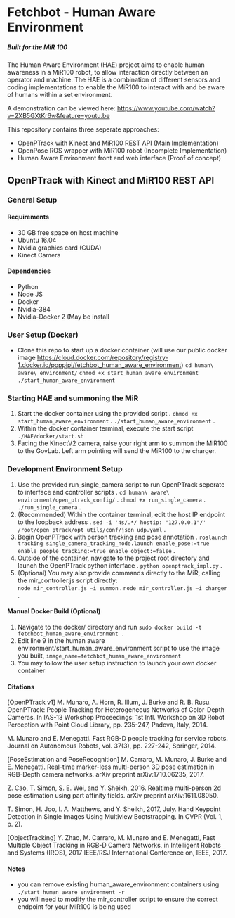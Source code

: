 # Fetchbot - Human Aware Environment
##### Built for the MiR 100
The Human Aware Environment (HAE) project aims to enable human awareness in a MiR100 robot, to allow interaction directly between an operator and machine. The HAE is a combination of different sensors and coding implementations to enable the MiR100 to interact with and be aware of humans within a set environment.

A demonstration can be viewed here: https://www.youtube.com/watch?v=2XB5GXtKr6w&feature=youtu.be

This repository contains three seperate approaches:
- OpenPTrack with Kinect and MiR100 REST API (Main Implementation)
- OpenPose ROS wrapper with MiR100 robot (Incomplete Implementation)
- Human Aware Environment front end web interface (Proof of concept)

## OpenPTrack with Kinect and MiR100 REST API

### General Setup
#### Requirements
- 30 GB free space on host machine
- Ubuntu 16.04
- Nvidia graphics card (CUDA)
- Kinect Camera

#### Dependencies
- Python
- Node JS
- Docker
- Nvidia-384
- Nvidia-Docker 2 (May be install 

### User Setup (Docker)
- Clone this repo to start up a docker container (will use our public docker image https://cloud.docker.com/repository/registry-1.docker.io/poppipi/fetchbot_human_aware_environment)
`cd human\ aware\ environment/`
`chmod +x start_human_aware_environment `
`./start_human_aware_environment`

### Starting HAE and summoning the MiR
1. Start the docker container using the provided script . 
`chmod +x start_human_aware_environment` . 
`./start_human_aware_environment` . 
2. Within the docker container terminal, execute the start script 
`./HAE/docker/start.sh`
3. Facing the KinectV2 camera, raise your right arm to summon the MiR100 to the GovLab. Left arm pointing will send the MiR100 to the charger.

### Development Environment Setup
1. Use the provided run_single_camera script to run OpenPTrack seperate to interface and controller scripts . 
`cd human\ aware\ environment/open_ptrack_config/` . 
`chmod +x run_single_camera` . 
`./run_single_camera` . 
2. (Recommended) Within the container terminal, edit the host IP endpoint to the loopback address . 
`sed -i '4s/.*/ hostip: "127.0.0.1"/' /root/open_ptrack/opt_utils/conf/json_udp.yaml` . 
3. Begin OpenPTrack with person tracking and pose annotation . 
`roslaunch tracking single_camera_tracking_node.launch enable_pose:=true enable_people_tracking:=true enable_object:=false` . 
4. Outside of the container, navigate to the project root directory and launch the OpenPTrack python interface . 
`python openptrack_impl.py` . 
5. (Optional) You may also provide commands directly to the MiR, calling the mir_controller.js script directly:  
`node mir_controller.js –i summon` . 
`node mir_controller.js –i charger` . 

#### Manual Docker Build (Optional)
1. Navigate to the docker/ directory and run `sudo docker build -t fetchbot_human_aware_environment .`
2. Edit line 9 in the human aware environment/start_human_aware_environment script to use the image you built, `image_name=fetchbot_human_aware_environment`
3. You may follow the user setup instruction to launch your own docker container

#### Citations
[OpenPTrack v1] M. Munaro, A. Horn, R. Illum, J. Burke and R. B. Rusu. OpenPTrack: People Tracking for Heterogeneous Networks of Color-Depth Cameras. In IAS-13 Workshop Proceedings: 1st Intl. Workshop on 3D Robot Perception with Point Cloud Library, pp. 235-247, Padova, Italy, 2014.

M. Munaro and E. Menegatti. Fast RGB-D people tracking for service robots. Journal on Autonomous Robots, vol. 37(3), pp. 227-242, Springer, 2014.

[PoseEstimation and PoseRecognition] M. Carraro, M. Munaro, J. Burke and E. Menegatti. Real-time marker-less multi-person 3D pose estimation in RGB-Depth camera networks. arXiv preprint arXiv:1710.06235, 2017.

Z. Cao, T. Simon, S. E. Wei, and Y. Sheikh, 2016. Realtime multi-person 2d pose estimation using part affinity fields. arXiv preprint arXiv:1611.08050.

T. Simon, H. Joo, I. A. Matthews, and Y. Sheikh, 2017, July. Hand Keypoint Detection in Single Images Using Multiview Bootstrapping. In CVPR (Vol. 1, p. 2).

[ObjectTracking] Y. Zhao, M. Carraro, M. Munaro and E. Menegatti, Fast Multiple Object Tracking in RGB-D Camera Networks, in Intelligent Robots and Systems (IROS), 2017 IEEE/RSJ International Conference on, IEEE, 2017.

#### Notes
- you can remove existing human_aware_environment containers using `./start_human_aware_environment -r`
- you will need to modify the mir_controller script to ensure the correct endpoint for your MiR100 is being used
